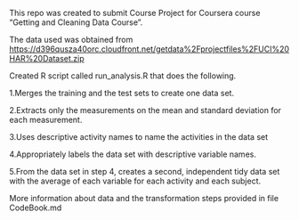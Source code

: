 This repo was created to submit Course Project for Coursera course “Getting and Cleaning Data Course”.

The data used was obtained from https://d396qusza40orc.cloudfront.net/getdata%2Fprojectfiles%2FUCI%20HAR%20Dataset.zip

Created R script called run_analysis.R that does the following.

1.Merges the training and the test sets to create one data set.

2.Extracts only the measurements on the mean and standard deviation for each measurement.

3.Uses descriptive activity names to name the activities in the data set

4.Appropriately labels the data set with descriptive variable names.

5.From the data set in step 4, creates a second, independent tidy data set with the average of each variable for each activity and each subject.

More information about data and the transformation steps provided in file CodeBook.md
